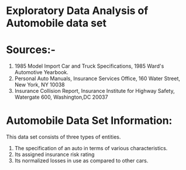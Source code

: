 # Exploratory Data Analysis of Automobile data set
# Sources:-
1) 1985 Model Import Car and Truck Specifications, 1985 Ward's Automotive Yearbook. 
2) Personal Auto Manuals, Insurance Services Office, 160 Water Street, New York, NY 10038 
3) Insurance Collision Report, Insurance Institute for Highway Safety, Watergate 600, Washington,DC 20037

# Automobile Data Set Information:
This data set consists of three types of entities.
1) The specification of an auto in terms of various characteristics.
2) Its assigned insurance risk rating
3) Its normalized losses in use as compared to other cars.
